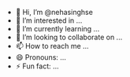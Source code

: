 - 👋 Hi, I’m @nehasinghse
- 👀 I’m interested in ...
- 🌱 I’m currently learning ...
- 💞️ I’m looking to collaborate on ...
- 📫 How to reach me ...
- 😄 Pronouns: ...
- ⚡ Fun fact: ...

<!---
nehasinghse/nehasinghse is a ✨ special ✨ repository because its `README.md` (this file) appears on your GitHub profile.
You can click the Preview link to take a look at your changes.
--->
